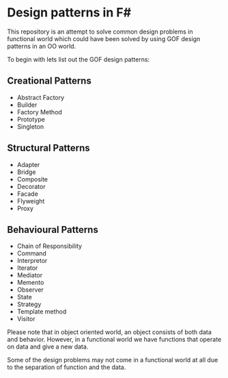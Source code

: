 # Design patterns in F#

This repository is an attempt to solve common design problems in functional world which could have been solved by using GOF design patterns in an OO world.

To begin with lets list out the GOF design patterns:

## Creational Patterns
* Abstract Factory
* Builder
* Factory Method
* Prototype
* Singleton

## Structural Patterns

* Adapter
* Bridge
* Composite
* Decorator
* Facade
* Flyweight
* Proxy

## Behavioural Patterns

* Chain of Responsibility
* Command
* Interpretor
* Iterator
* Mediator
* Memento
* Observer
* State
* Strategy
* Template method
* Visitor

Please note that in object oriented world, an object consists of both data and behavior. However, in a functional world we have functions that operate on data and give a new data.

Some of the design problems may not come in a functional world at all due to the separation of function and the data.